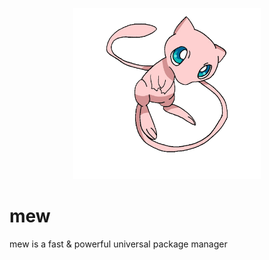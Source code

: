  <p align="center">
    <img width=300 src="./assets/mew-logo.png" alt="mew-logo">
 </p>
 
# mew
mew is a fast &amp; powerful universal package manager


